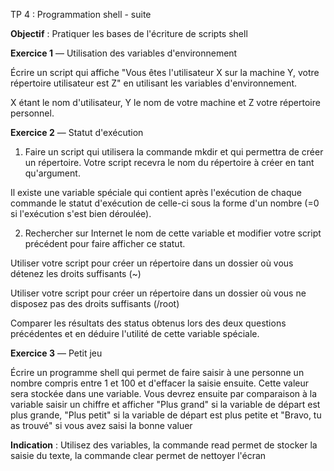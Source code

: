 TP 4 : Programmation shell - suite

**Objectif** : Pratiquer les bases de l'écriture de scripts shell

**Exercice 1** — Utilisation des variables d'environnement

Écrire un script qui affiche "Vous êtes l'utilisateur X sur la machine Y, votre répertoire utilisateur est Z"
en utilisant les variables d'environnement.

X étant le nom d'utilisateur, Y le nom de votre machine et Z votre répertoire personnel.

**Exercice 2** — Statut d'exécution

1. Faire un script qui utilisera la commande mkdir et qui permettra de créer
un répertoire. Votre script recevra le nom du répertoire à créer en tant qu'argument.

Il existe une variable spéciale qui contient après l'exécution de chaque commande
le statut d'exécution de celle-ci sous la forme d'un nombre (=0 si l'exécution s'est bien déroulée).

2. Rechercher sur Internet le nom de cette variable et modifier votre script précédent pour faire afficher ce statut.

Utiliser votre script pour créer un répertoire dans un dossier où vous détenez les droits suffisants (~)

Utiliser votre script pour créer un répertoire dans un dossier où vous ne disposez pas des droits suffisants (/root)

Comparer les résultats des status obtenus lors des deux questions précédentes et en déduire l'utilité de cette variable spéciale.

**Exercice 3** — Petit jeu

Écrire un programme shell qui permet de faire saisir à une personne un nombre compris entre
1 et 100 et d'effacer la saisie ensuite. Cette valeur sera stockée dans une variable.
Vous devrez ensuite par comparaison à la variable saisir un chiffre et afficher "Plus grand" si la variable de départ est
plus grande, "Plus petit" si la variable de départ est plus petite et "Bravo, tu as trouvé" si vous avez saisi la bonne valuer

**Indication** : Utilisez des variables, la commande read permet de stocker la saisie du texte, la commande clear permet de
nettoyer l'écran